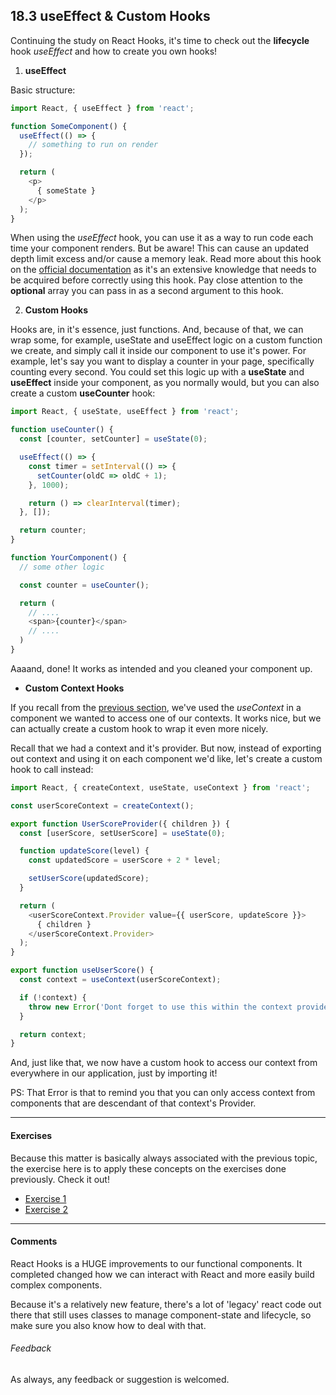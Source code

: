 ## 18.3 useEffect & Custom Hooks

Continuing the study on React Hooks, it's time to check out the **lifecycle** hook *useEffect* and how to create you own hooks!

1. **useEffect**

Basic structure:

```js
import React, { useEffect } from 'react';

function SomeComponent() {
  useEffect(() => {
    // something to run on render
  });

  return (
    <p>
      { someState }
    </p>
  );
}
```

When using the *useEffect* hook, you can use it as a way to run code each time your component renders. But be aware! This can cause an updated depth limit excess and/or cause a memory leak. Read more about this hook on the [official documentation](https://reactjs.org/docs/hooks-effect.html#tip-optimizing-performance-by-skipping-effects) as it's an extensive knowledge that needs to be acquired before correctly using this hook. Pay close attention to the **optional** array you can pass in as a second argument to this hook.


2. **Custom Hooks**

Hooks are, in it's essence, just functions. And, because of that, we can wrap some, for example, useState and useEffect logic on a custom function we create, and simply call it inside our component to use it's power. For example, let's say you want to display a counter in your page, specifically counting every second. You could set this logic up with a **useState** and **useEffect** inside your component, as you normally would, but you can also create a custom **useCounter** hook:

```js
import React, { useState, useEffect } from 'react';

function useCounter() {
  const [counter, setCounter] = useState(0);

  useEffect(() => {
    const timer = setInterval(() => {
      setCounter(oldC => oldC + 1);
    }, 1000);

    return () => clearInterval(timer);
  }, []);

  return counter;
}

function YourComponent() {
  // some other logic

  const counter = useCounter();

  return (
    // ....
    <span>{counter}</span>
    // ....
  )
}

```

Aaaand, done! It works as intended and you cleaned your component up.

* **Custom Context Hooks**

If you recall from the [previous section](../18.2_REACT_HOOKS), we've used the *useContext* in a component we wanted to access one of our contexts. It works nice, but we can actually create a custom hook to wrap it even more nicely.

Recall that we had a context and it's provider. But now, instead of exporting out context and using it on each component we'd like, let's create a custom hook to call instead:

```js
import React, { createContext, useState, useContext } from 'react';

const userScoreContext = createContext();

export function UserScoreProvider({ children }) {
  const [userScore, setUserScore] = useState(0);

  function updateScore(level) {
    const updatedScore = userScore + 2 * level;

    setUserScore(updatedScore);
  }

  return (
    <userScoreContext.Provider value={{ userScore, updateScore }}>
      { children }
    </userScoreContext.Provider>
  );
}

export function useUserScore() {
  const context = useContext(userScoreContext);

  if (!context) {
    throw new Error('Dont forget to use this within the context provider');
  }

  return context;
}

```

And, just like that, we now have a custom hook to access our context from everywhere in our application, just by importing it!

PS: That Error is that to remind you that you can only access context from components that are descendant of that context's Provider.

----

#### Exercises

Because this matter is basically always associated with the previous topic, the exercise here is to apply these concepts on the exercises done previously. Check it out!

* [Exercise 1](./exercise_1)
* [Exercise 2](./exercise_2)

----

#### Comments

React Hooks is a HUGE improvements to our functional components. It completed changed how we can interact with React and more easily build complex components.

Because it's a relatively new feature, there's a lot of 'legacy' react code out there that still uses classes to manage component-state and lifecycle, so make sure you also know how to deal with that.

###### Feedback

As always, any feedback or suggestion is welcomed.

